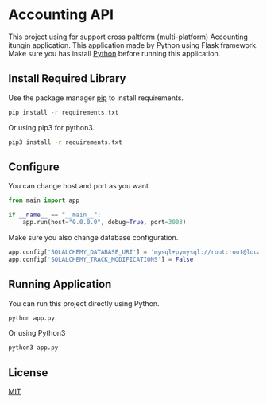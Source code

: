 # Accounting API

This project using for support cross paltform (multi-platform) Accounting itungin application.
This application made by Python using Flask framework. Make sure you has install [Python](https://www.python.org/) before running this application.

## Install Required Library

Use the package manager [pip](https://pip.pypa.io/en/stable/) to install requirements.

```bash
pip install -r requirements.txt
```
Or using pip3 for python3.

```bash
pip3 install -r requirements.txt
```

## Configure

You can change host and port as you want.
```python
from main import app

if __name__ == "__main__":
    app.run(host="0.0.0.0", debug=True, port=3003)
```

Make sure you also change database configuration.

```python
app.config['SQLALCHEMY_DATABASE_URI'] = 'mysql+pymysql://root:root@localhost/YOUR_DB_NAME'
app.config['SQLALCHEMY_TRACK_MODIFICATIONS'] = False
```

## Running Application

You can run this project directly using Python.

```bash
python app.py
```
Or using Python3
```bash
python3 app.py
```

## License
[MIT](https://choosealicense.com/licenses/mit/)
